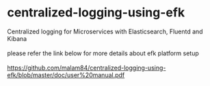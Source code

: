 # centralized-logging-using-efk
Centralized logging for Microservices with Elasticsearch, Fluentd and Kibana
<br/><br/>
please refer the link below for more details about efk platform setup
<br/><br/>
https://github.com/malam84/centralized-logging-using-efk/blob/master/doc/user%20manual.pdf
